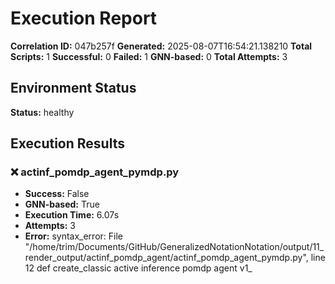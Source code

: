 # Execution Report

**Correlation ID:** 047b257f
**Generated:** 2025-08-07T16:54:21.138210
**Total Scripts:** 1
**Successful:** 0
**Failed:** 1
**GNN-based:** 0
**Total Attempts:** 3

## Environment Status

**Status:** healthy

## Execution Results

### ❌ actinf_pomdp_agent_pymdp.py
- **Success:** False
- **GNN-based:** True
- **Execution Time:** 6.07s
- **Attempts:** 3
- **Error:** syntax_error:   File "/home/trim/Documents/GitHub/GeneralizedNotationNotation/output/11_render_output/actinf_pomdp_agent/actinf_pomdp_agent_pymdp.py", line 12
    def create_classic active inference pomdp agent v1_

